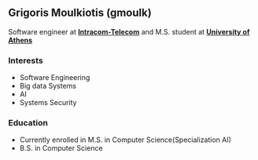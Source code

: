 <!--
**gmoulk/gmoulk** is a ✨ _special_ ✨ repository because its `README.md` (this file) appears on your GitHub profile.

Here are some ideas to get you started:

- 🔭 I’m currently working on ...
- 🌱 I’m currently learning ...
- 👯 I’m looking to collaborate on ...
- 🤔 I’m looking for help with ...
- 💬 Ask me about ...
- 📫 How to reach me: ...
- 😄 Pronouns: ...
- ⚡ Fun fact: ...
-->
## Grigoris Moulkiotis (gmoulk)
Software engineer at **[Intracom-Telecom](https://www.intracom-telecom.com/)** and M.S. student at **[University of Athens](https://www.di.uoa.gr/cs)**

### Interests
 - Software Engineering
 - Big data Systems
 - AI
 - Systems Security

### Education
 - Currently enrolled in M.S. in Computer Science(Specialization AI)
 - B.S. in Computer Science
